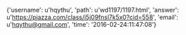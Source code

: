 {'username': u'hqythu', 'path': u'wd1197/1197.html', 'answer': u'https://piazza.com/class/i5j09fnsl7k5x0?cid=558', 'email': u'hqythu@gmail.com', 'time': '2016-02-24:11:47:08'}